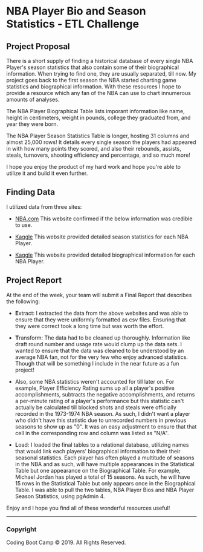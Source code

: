 # NBA Player Bio and Season Statistics - ETL Challenge

## Project Proposal

There is a short supply of finding a historical database of every single NBA Player's season statistics that also contain some of their biographical information. When trying to find one, they are usually separated, till now. My project goes back to the first season the NBA started charting game statistics and biographical information. With these resources I hope to provide a resource which any fan of the NBA can use to chart innumerous amounts of analyses.

The NBA Player Biographical Table lists imporant information like name, height in centimeters, weight in pounds, college they graduated from, and year they were born.

The NBA Player Season Statistics Table is longer, hosting 31 columns and almost 25,000 rows! It details every single season the players had appeared in with how many points they scored, and also their rebounds, assists, steals, turnovers, shooting efficiency and percentage, and so much more!

I hope you enjoy the product of my hard work and hope you're able to utilize it and build it even further. 

## Finding Data

I utilized data from three sites:

* [NBA.com](https://www.nba.com/stats/)
This website confirmed if the below information was credible to use.

* [Kaggle](https://www.kaggle.com/drgilermo/nba-players-stats)
This website provided detailed season statistics for each NBA Player.

* [Kaggle](https://www.kaggle.com/justinas/nba-players-data)
This website provided detailed biographical information for each NBA Player.

## Project Report

At the end of the week, your team will submit a Final Report that describes the following:

* **E**xtract: I extracted the data from the above websites and was able to ensure that they were uniformly formatted as csv files. Ensuring that they were correct took a long time but was worth the effort. 

* **T**ransform: The data had to be cleaned up thoroughly. Information like draft round number and usage rate would clump up the data sets. I wanted to ensure that the data was cleaned to be understood by an average NBA fan, not for the very few who enjoy advanced statistics. Though that will be something I include in the near future as a fun project! 

* Also, some NBA statistics weren't accounted for till later on. For example, Player Efficiency Rating sums up all a player's positive accomplishments, subtracts the negative accomplishments, and returns a per-minute rating of a player's performance but this statistic can't actually be calculated till blocked shots and steals were officially recorded in the 1973-1974 NBA season. As such, I didn't want a player who didn't have this statistic due to unrecorded numbers in previous seasons to show up as "0". It was an easy adjustment to ensure that that cell in the corresponding row and column was listed as "N/A". 

* **L**oad: I loaded the final tables to a relational database, utilizing names that would link each players' biographical information to their their seasonal statistics. Each player has often played a multitude of seasons in the NBA and as such, will have multiple appearances in the Statistical Table but one appearance on the Biographical Table. For example, Michael Jordan has played a total of 15 seasons. As such, he will have 15 rows in the Statistical Table but only appears once in the Biographical Table. I was able to pull the two tables, NBA Player Bios and NBA Player Season Statistics, using pgAdmin 4. 


Enjoy and I hope you find all of these wonderful resources useful!


- - -

### Copyright

Coding Boot Camp © 2019. All Rights Reserved.
